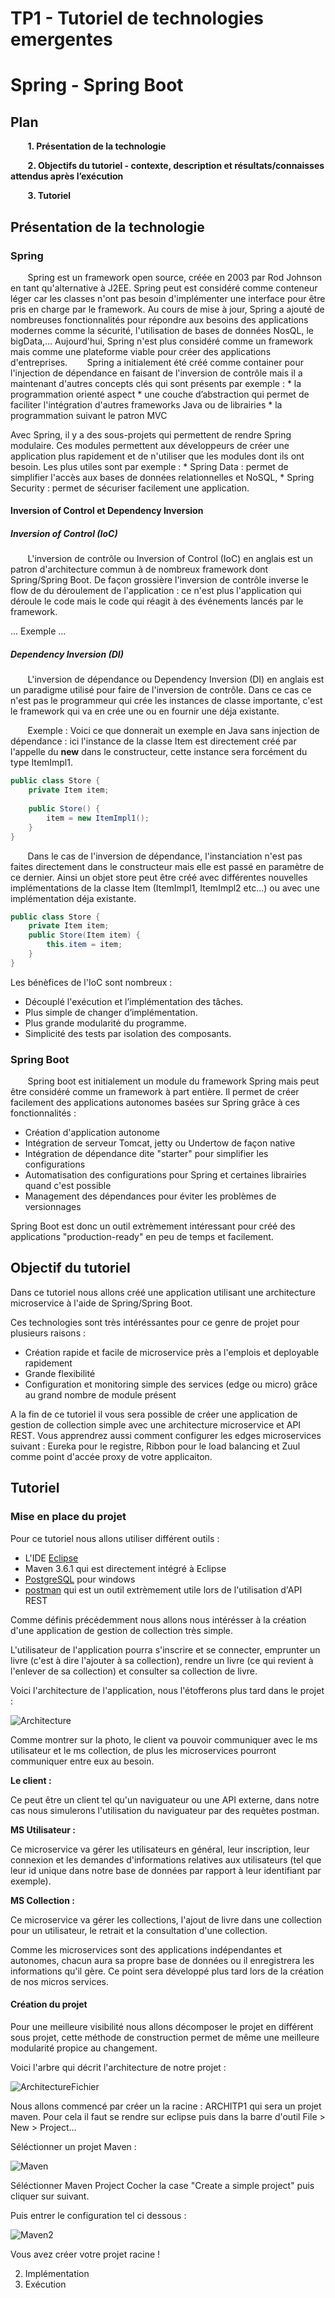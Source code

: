 TP1 - Tutoriel de technologies emergentes
======


# Spring - Spring Boot




## Plan 

&nbsp;&nbsp;&nbsp;&nbsp;&nbsp;&nbsp;
**1. Présentation de la technologie**

&nbsp;&nbsp;&nbsp;&nbsp;&nbsp;&nbsp;
**2. Objectifs du tutoriel - contexte, description et résultats/connaisses  attendus après  l’exécution**

&nbsp;&nbsp;&nbsp;&nbsp;&nbsp;&nbsp;
**3. Tutoriel**


## Présentation de la technologie 

### Spring 
&nbsp;&nbsp;&nbsp;&nbsp;&nbsp;&nbsp;
Spring est un framework open source, créée en 2003 par Rod Johnson en tant qu'alternative à J2EE. Spring peut est considéré comme conteneur léger car les classes n'ont pas besoin d'implémenter une interface pour être pris en charge par le framework. Au cours de mise à jour, Spring a ajouté de nombreuses fonctionnalités pour répondre aux besoins des applications modernes comme la sécurité, l'utilisation de bases de données NosQL, le bigData,...
Aujourd'hui, Spring n'est plus considéré comme un framework mais comme une plateforme viable pour créer des applications d'entreprises.
&nbsp;&nbsp;&nbsp;&nbsp;&nbsp;&nbsp;
Spring a initialement été créé comme container pour l'injection de dépendance en faisant de l'inversion de contrôle mais il a maintenant d'autres concepts clés qui sont présents par exemple : 
	* la programmation orienté aspect
	* une couche d’abstraction qui permet de faciliter l'intégration d'autres frameworks Java ou de librairies
	* la programmation suivant le patron MVC

Avec Spring, il y a des sous-projets qui permettent de rendre Spring modulaire. Ces modules permettent aux développeurs de créer une application plus rapidement et de n'utiliser que les modules dont ils ont besoin. Les plus utiles sont par exemple : 
	* Spring Data : permet de simplifier l'accès aux bases de données relationnelles et NoSQL, 
	* Spring Security : permet de sécuriser facilement une application.
  
#### Inversion of Control et Dependency Inversion 

##### Inversion of Control (IoC)
  &nbsp;&nbsp;&nbsp;&nbsp;&nbsp;&nbsp;
  L'inversion de contrôle ou Inversion of Control (IoC) en anglais est un patron d'architecture commun à de nombreux framework dont Spring/Spring Boot. 
De façon grossière l'inversion de contrôle inverse le flow de du déroulement de l'application : ce n'est plus l'application qui déroule le code mais le code qui réagit à des événements lancés par le framework.

... Exemple ... 

##### Dependency Inversion (DI)
  &nbsp;&nbsp;&nbsp;&nbsp;&nbsp;&nbsp;
  L'inversion de dépendance ou Dependency Inversion (DI) en anglais est un paradigme utilisé pour faire de l'inversion de contrôle. Dans ce cas ce n'est pas le programmeur qui crée les instances de classe importante, c'est le framework qui va en crée une ou en fournir une déja existante.

&nbsp;&nbsp;&nbsp;&nbsp;&nbsp;&nbsp;
Exemple : 
Voici ce que donnerait un exemple en Java sans injection de dépendance : ici l'instance de la classe Item est directement créé par l'appelle du **new** dans le constructeur, cette instance sera forcément du type ItemImpl1.

```java
public class Store {
    private Item item;
  
    public Store() {
        item = new ItemImpl1();    
    }
}
```
&nbsp;&nbsp;&nbsp;&nbsp;&nbsp;&nbsp;
Dans le cas de l'inversion de dépendance, l'instanciation n'est pas faites directement dans le constructeur mais elle est passé en paramètre de ce dernier. Ainsi un objet store peut être créé avec différentes nouvelles implémentations de la classe Item  (ItemImpl1, ItemImpl2 etc...) ou avec une implémentation déja existante.

```java
public class Store {
    private Item item;
    public Store(Item item) {
        this.item = item;
    }
}
```

Les bénèfices de l'IoC sont nombreux : 

* Découplé l'exécution et l’implémentation des tâches.
* Plus simple de changer d’implémentation.
* Plus grande modularité du programme.
* Simplicité des tests par isolation des composants.





### Spring Boot
  &nbsp;&nbsp;&nbsp;&nbsp;&nbsp;&nbsp;
  Spring boot est initialement un module du framework Spring mais peut être considéré comme un framework à part entière.
Il permet de créer facilement des applications autonomes basées sur Spring grâce à ces fonctionnalités :
  
  * Création d'application autonome
  * Intégration de serveur Tomcat, jetty ou Undertow de façon native
  * Intégration de dépendance dite "starter" pour simplifier les configurations
  * Automatisation des configurations pour Spring et certaines librairies quand c'est possible
  * Management des dépendances pour éviter les problèmes de versionnages 
  
Spring Boot est donc un outil extrèmement intéressant pour créé des applications "production-ready" en peu de temps et facilement.

  


## Objectif du tutoriel

  Dans ce tutoriel nous allons créé une application utilisant une architecture microservice à l'aide de Spring/Spring Boot. 
  
  Ces technologies sont très intéréssantes pour ce genre de projet pour plusieurs raisons : 
  * Création rapide et facile de microservice près a l'emplois et deployable rapidement
  * Grande flexibilité
  * Configuration et monitoring simple des services (edge ou micro) grâce au grand nombre de module présent
  
A la fin de ce tutoriel il vous sera possible de créer une application de gestion de collection simple avec une architecture microservice et API REST. Vous apprendrez aussi comment configurer les edges microservices suivant : Eureka pour le registre, Ribbon pour le load balancing et Zuul comme point d'accée proxy de votre applicaiton.

 

## Tutoriel
### Mise en place du projet

Pour ce tutoriel nous allons utiliser différent outils :

* L'IDE [Eclipse](https://www.eclipse.org/eclipseide/)
* Maven	3.6.1 qui est directement intégré à Eclipse 
* [PostgreSQL](https://www.postgresql.org/download/) pour windows
* [postman](https://www.postman.com/downloads/) qui est un outil extrèmement utile lors de l'utilisation d'API REST

Comme définis précédemment nous allons nous intérésser à la création d'une application de gestion de collection très simple. 

L'utilisateur de l'application pourra s'inscrire et se connecter, emprunter un livre (c'est à dire l'ajouter à sa collection), rendre un livre (ce qui revient à l'enlever de sa collection) et consulter sa collection de livre.


Voici l'architecture de l'application, nous l'étofferons plus tard dans le projet : 


![Architecture](https://github.com/PatrickMSSD/ARCHITP1/blob/master/RMRessources/archi.png)

Comme montrer sur la photo, le client va pouvoir communiquer avec le ms utilisateur et le ms collection, de plus les microservices pourront communiquer entre eux au besoin.


**Le client :**

Ce peut être un client tel qu'un naviguateur ou une API externe, dans notre cas nous simulerons l'utilisation du naviguateur par des requètes postman.

**MS Utilisateur :**

Ce microservice va gérer les utilisateurs en général, leur inscription, leur connexion et les demandes d'informations relatives aux utilisateurs (tel que leur id unique dans notre base de données par rapport à leur identifiant par exemple).

**MS Collection :**

Ce microservice va gérer les collections, l'ajout de livre dans une collection pour un utilisateur, le retrait et la consultation d'une collection. 

Comme les microservices sont des applications indépendantes et autonomes, chacun aura sa propre base de données ou il enregistrera les informations qu'il gère. Ce point sera développé plus tard lors de la création de nos micros services.

#### Création du projet 

Pour une meilleure visibilité nous allons décomposer le projet en différent sous projet, cette méthode de construction permet de même une meilleure modularité propice au changement.

Voici l'arbre qui décrit l'architecture de notre projet : 

![ArchitectureFichier](https://github.com/PatrickMSSD/ARCHITP1/blob/master/RMRessources/archifichier.png)

Nous allons commencé par créer un la racine : ARCHITP1 qui sera un projet maven. 
Pour cela il faut se rendre sur eclipse puis dans la barre d'outil File > New > Project...

Séléctionner un projet Maven : 

![Maven](https://github.com/PatrickMSSD/ARCHITP1/blob/master/RMRessources/maven1.png)

Séléctionner Maven Project
Cocher la case "Create a simple project" puis cliquer sur suivant.

Puis entrer le configuration tel ci dessous : 

![Maven2](https://github.com/PatrickMSSD/ARCHITP1/blob/master/RMRessources/maven2.PNG)

Vous avez créer votre projet racine ! 

2. Implémentation
3. Exécution 
